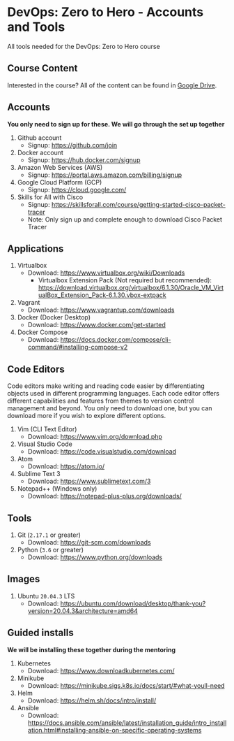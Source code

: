 # DevOps: Zero to Hero - Accounts and Tools
All tools needed for the DevOps: Zero to Hero course

## Course Content

Interested in the course? All of the content can be found in [Google Drive](https://drive.google.com/drive/folders/1GStten6gATAjHqu6q2CNMbnb2r8rz_mT?usp=sharing).

## Accounts
**You only need to sign up for these. We will go through the set up together**
1. Github account
   * Signup: https://github.com/join
1. Docker account
   * Signup: https://hub.docker.com/signup
1. Amazon Web Services (AWS)
   * Signup: https://portal.aws.amazon.com/billing/signup
1. Google Cloud Platform (GCP)
   * Signup: https://cloud.google.com/
1. Skills for All with Cisco
   * Signup: https://skillsforall.com/course/getting-started-cisco-packet-tracer
   * Note: Only sign up and complete enough to download Cisco Packet Tracer 

## Applications
1. Virtualbox
   * Download: https://www.virtualbox.org/wiki/Downloads
      * Virtualbox Extension Pack (Not required but recommended): https://download.virtualbox.org/virtualbox/6.1.30/Oracle_VM_VirtualBox_Extension_Pack-6.1.30.vbox-extpack
1. Vagrant  
   * Download: https://www.vagrantup.com/downloads
1. Docker (Docker Desktop)
   * Download: https://www.docker.com/get-started
1. Docker Compose
   * Download: https://docs.docker.com/compose/cli-command/#installing-compose-v2

## Code Editors 
Code editors make writing and reading code easier by differentiating objects used in different programming languages. Each code editor offers different capabilities and features from themes to version control management and beyond. You only need  to download one, but you can download more if you wish to explore different options.

1. Vim (CLI Text Editor)
   * Download: https://www.vim.org/download.php 
1. Visual Studio Code
   * Download: https://code.visualstudio.com/download
1. Atom
   * Download: https://atom.io/
1. Sublime Text 3
   * Download: https://www.sublimetext.com/3
1. Notepad++ (Windows only)
   * Download: https://notepad-plus-plus.org/downloads/

## Tools
1. Git (`2.17.1` or greater)
   * Download: https://git-scm.com/downloads
1. Python (`3.6` or greater)
   * Download: https://www.python.org/downloads

## Images
1. Ubuntu `20.04.3` LTS
   * Download: https://ubuntu.com/download/desktop/thank-you?version=20.04.3&architecture=amd64

## Guided installs
**We will be installing these together during the mentoring**
1. Kubernetes
   * Download: https://www.downloadkubernetes.com/
1. Minikube
   * Download: https://minikube.sigs.k8s.io/docs/start/#what-youll-need
1. Helm
   * Download: https://helm.sh/docs/intro/install/
3. Ansible
   * Download: https://docs.ansible.com/ansible/latest/installation_guide/intro_installation.html#installing-ansible-on-specific-operating-systems
